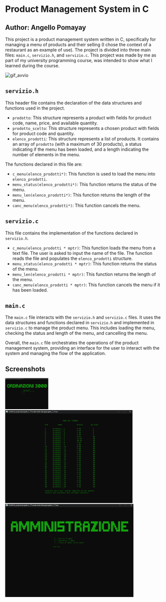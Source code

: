 # Product Management System in C

## Author: Angello Pomayay

This project is a product management system written in C, specifically for managing a menu of products and their 
selling (I chose the context of a restaurant as an example of use). 
The project is divided into three main files: `main.c`, `servizio.h`, and `servizio.c`. This project was made by me as 
part of my university programming course, was intended to show what I learned during the course. 

![gif_avvio](https://github.com/Angello-Pomayay/Product_Management_System_in_C/assets/159076658/e367f9a5-4433-496d-a6f5-b6a98639fd08)


## `servizio.h`

This header file contains the declaration of the data structures and functions used in the project.

- `prodotto`: This structure represents a product with fields for product code, name, price, and available quantity.
- `prodotto_scelto`: This structure represents a chosen product with fields for product code and quantity.
- `elenco_prodotti`: This structure represents a list of products. It contains an array of `prodotto` (with a maximum of 30 products), a status indicating if the menu has been loaded, and a length indicating the number of elements in the menu.

The functions declared in this file are:

- `c_menu(elenco_prodotti*)`: This function is used to load the menu into `elenco_prodotti`.
- `menu_status(elenco_prodotti*)`: This function returns the status of the menu.
- `menu_len(elenco_prodotti*)`: This function returns the length of the menu.
- `canc_menu(elenco_prodotti*)`: This function cancels the menu.

## `servizio.c`

This file contains the implementation of the functions declared in `servizio.h`.

- `c_menu(elenco_prodotti * mptr)`: This function loads the menu from a text file. The user is asked to input the name of the file. The function reads the file and populates the `elenco_prodotti` structure.
- `menu_status(elenco_prodotti * mptr)`: This function returns the status of the menu.
- `menu_len(elenco_prodotti * mptr)`: This function returns the length of the menu.
- `canc_menu(elenco_prodotti * mptr)`: This function cancels the menu if it has been loaded.

## `main.c`

The `main.c` file interacts with the `servizio.h` and `servizio.c` files. It uses the data structures and functions 
declared in `servizio.h` and implemented in `servizio.c` to manage the product menu. This includes loading the menu, 
checking the status and length of the menu, and cancelling the menu.

Overall, the `main.c` file orchestrates the operations of the product management system, providing an interface for 
the user to interact with the system and managing the flow of the application.

## Screenshots

<img src="screenshots/1.png" alt="scr1" style="max-width:50%; max-height:100px;">
<img src="screenshots/2.png" alt="scr2" style="max-width:100%; max-height:300px;">
<img src="screenshots/3.png" alt="scr3" style="max-width:100%; max-height:300px;">

